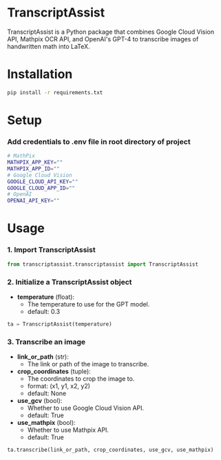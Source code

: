 # TranscriptAssist
TranscriptAssist is a Python package that combines Google Cloud Vision API, Mathpix OCR API, and OpenAI's GPT-4 to transcribe images of handwritten math into LaTeX.

# Installation
```bash
pip install -r requirements.txt
```

# Setup
### Add credentials to .env file in root directory of project
```bash
# MathPix
MATHPIX_APP_KEY=""
MATHPIX_APP_ID=""
# Google Cloud Vision
GOOGLE_CLOUD_API_KEY=""
GOOGLE_CLOUD_APP_ID=""
# OpenAI
OPENAI_API_KEY=""
```

# Usage
### 1. Import TranscriptAssist 
```python
from transcriptassist.transcriptassist import TranscriptAssist
```
### 2. Initialize a TranscriptAssist object
- **temperature** (float): 
  - The temperature to use for the GPT model.
  - default: 0.3
```python
ta = TranscriptAssist(temperature)
```

### 3. Transcribe an image
- **link_or_path** (str):
  - The link or path of the image to transcribe. 
- **crop_coordinates** (tuple): 
  - The coordinates to crop the image to. 
  - format: (x1, y1, x2, y2)
  - default: None
- **use_gcv** (bool):
  - Whether to use Google Cloud Vision API.
  - default: True
- **use_mathpix** (bool):
    - Whether to use Mathpix API.
    - default: True

```python
ta.transcribe(link_or_path, crop_coordinates, use_gcv, use_mathpix)
```

